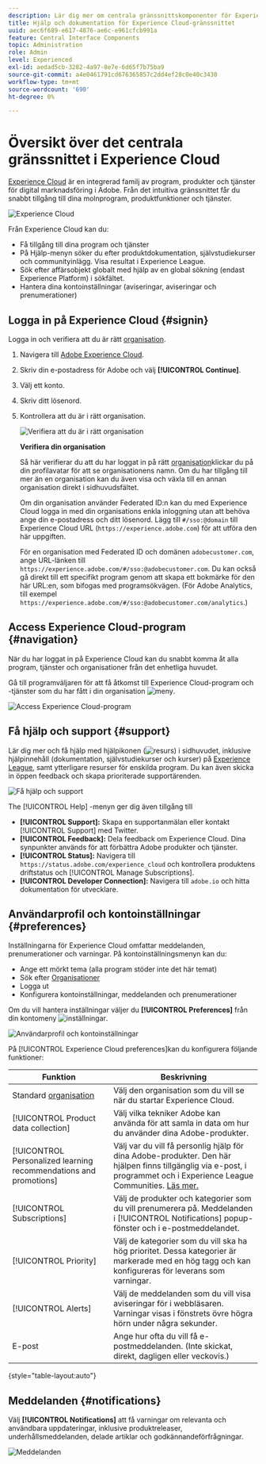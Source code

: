 ```yaml
---
description: Lär dig mer om centrala gränssnittskomponenter för Experience Cloud. I den här hjälpen ingår användar- och produktadministration i Admin Console, aktivering av program för Experience Cloud-tjänster samt hjälp om Audience Library, Customer Attributes, Experience Cloud Assets med flera.
title: Hjälp och dokumentation för Experience Cloud-gränssnittet
uuid: aec6f689-e617-4876-ae6c-e961cfcb991a
feature: Central Interface Components
topic: Administration
role: Admin
level: Experienced
exl-id: aedad5cb-3282-4a97-8e7e-6d65f7b75ba9
source-git-commit: a4e0461791cd676365857c2dd4ef28c0e40c3430
workflow-type: tm+mt
source-wordcount: '690'
ht-degree: 0%

---
```


# Översikt över det centrala gränssnittet i Experience Cloud

[Experience Cloud](https://experience.adobe.com) är en integrerad familj av program, produkter och tjänster för digital marknadsföring i Adobe. Från det intuitiva gränssnittet får du snabbt tillgång till dina molnprogram, produktfunktioner och tjänster.

![Experience Cloud](assets/landing.png)

Från Experience Cloud kan du:

* Få tillgång till dina program och tjänster
* På Hjälp-menyn söker du efter produktdokumentation, självstudiekurser och communityinlägg. Visa resultat i Experience League.
* Sök efter affärsobjekt globalt med hjälp av en global sökning (endast Experience Platform) i sökfältet.
* Hantera dina kontoinställningar (aviseringar, aviseringar och prenumerationer)

## Logga in på Experience Cloud {#signin}

Logga in och verifiera att du är rätt [organisation](administration/organizations.md).

1. Navigera till [Adobe Experience Cloud](https://experience.adobe.com).
1. Skriv din e-postadress för Adobe och välj **[!UICONTROL Continue]**.
1. Välj ett konto.
1. Skriv ditt lösenord.
1. Kontrollera att du är i rätt organisation.

   ![Verifiera att du är i rätt organisation](assets/organizations-menu.png)

   **Verifiera din organisation**

   Så här verifierar du att du har loggat in på rätt [organisation](administration/organizations.md)klickar du på din profilavatar för att se organisationens namn. Om du har tillgång till mer än en organisation kan du även visa och växla till en annan organisation direkt i sidhuvudsfältet.

   Om din organisation använder Federated ID:n kan du med Experience Cloud logga in med din organisations enkla inloggning utan att behöva ange din e-postadress och ditt lösenord. Lägg till `#/sso:@domain` till Experience Cloud URL (`https://experience.adobe.com`) för att utföra den här uppgiften.

   För en organisation med Federated ID och domänen `adobecustomer.com`, ange URL-länken till `https://experience.adobe.com/#/sso:@adobecustomer.com`. Du kan också gå direkt till ett specifikt program genom att skapa ett bokmärke för den här URL:en, som bifogas med programsökvägen. (För Adobe Analytics, till exempel `https://experience.adobe.com/#/sso:@adobecustomer.com/analytics`.)

## Access Experience Cloud-program {#navigation}

När du har loggat in på Experience Cloud kan du snabbt komma åt alla program, tjänster och organisationer från det enhetliga huvudet.

Gå till programväljaren för att få åtkomst till Experience Cloud-program och -tjänster som du har fått i din organisation ![meny](assets/menu-icon.png).

![Access Experience Cloud-program](assets/platform-core-services.png)

## Få hjälp och support {#support}

Lär dig mer och få hjälp med hjälpikonen (![resurs](assets/help-icon.png)) i sidhuvudet, inklusive hjälpinnehåll (dokumentation, självstudiekurser och kurser) på [Experience League](https://experienceleague.adobe.com/#home), samt ytterligare resurser för enskilda program. Du kan även skicka in öppen feedback och skapa prioriterade supportärenden.

![Få hjälp och support](assets/search-menu.png)

The [!UICONTROL Help] -menyn ger dig även tillgång till

* **[!UICONTROL Support]:** Skapa en supportanmälan eller kontakt [!UICONTROL Support] med Twitter.
* **[!UICONTROL Feedback]:** Dela feedback om Experience Cloud. Dina synpunkter används för att förbättra Adobe produkter och tjänster.
* **[!UICONTROL Status]:** Navigera till `https://status.adobe.com/experience_cloud` och kontrollera produktens driftstatus och [!UICONTROL Manage Subscriptions].
* **[!UICONTROL Developer Connection]:** Navigera till `adobe.io` och hitta dokumentation för utvecklare.

## Användarprofil och kontoinställningar {#preferences}

Inställningarna för Experience Cloud omfattar meddelanden, prenumerationer och varningar. På kontoinställningsmenyn kan du:

* Ange ett mörkt tema (alla program stöder inte det här temat)
* Sök efter [Organisationer](administration/organizations.md)
* Logga ut
* Konfigurera kontoinställningar, meddelanden och prenumerationer

Om du vill hantera inställningar väljer du **[!UICONTROL Preferences]** från din kontomeny ![inställningar](assets/preferences-icon-sm.png).

![Användarprofil och kontoinställningar](assets/preferences-page.png)

På [!UICONTROL Experience Cloud preferences]kan du konfigurera följande funktioner:

| Funktion | Beskrivning |
|--- |--- |
| Standard [organisation](administration/organizations.md) | Välj den organisation som du vill se när du startar Experience Cloud. |
| [!UICONTROL Product data collection] | Välj vilka tekniker Adobe kan använda för att samla in data om hur du använder dina Adobe-produkter. |
| [!UICONTROL Personalized learning recommendations and promotions] | Välj var du vill få personlig hjälp för dina Adobe-produkter. Den här hjälpen finns tillgänglig via e-post, i programmet och i Experience League Communities. [Läs mer.](features/personalized-learning.md) |
| [!UICONTROL Subscriptions] | Välj de produkter och kategorier som du vill prenumerera på. Meddelanden i [!UICONTROL Notifications] popup-fönster och i e-postmeddelandet. |
| [!UICONTROL Priority] | Välj de kategorier som du vill ska ha hög prioritet. Dessa kategorier är markerade med en hög tagg och kan konfigureras för leverans som varningar. |
| [!UICONTROL Alerts] | Välj de meddelanden som du vill visa aviseringar för i webbläsaren. Varningar visas i fönstrets övre högra hörn under några sekunder. |
| E-post | Ange hur ofta du vill få e-postmeddelanden. (Inte skickat, direkt, dagligen eller veckovis.) |

{style="table-layout:auto"}

## Meddelanden {#notifications}

Välj **[!UICONTROL Notifications]** att få varningar om relevanta och användbara uppdateringar, inklusive produktreleaser, underhållsmeddelanden, delade artiklar och godkännandeförfrågningar.

![Meddelanden](assets/notifications-menu-small.png)
